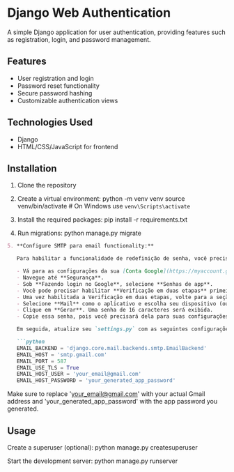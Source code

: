 # Django Web Authentication

A simple Django application for user authentication, providing features such as registration, login, and password management.

## Features

- User registration and login
- Password reset functionality
- Secure password hashing
- Customizable authentication views

## Technologies Used

- Django
- HTML/CSS/JavaScript for frontend

## Installation

1. Clone the repository
2. Create a virtual environment:
python -m venv venv
source venv/bin/activate  # On Windows use `venv\Scripts\activate`

3. Install the required packages:
pip install -r requirements.txt

4. Run migrations:
python manage.py migrate

```markdown
5. **Configure SMTP para email functionality:**

   Para habilitar a funcionalidade de redefinição de senha, você precisará configurar as configurações de SMTP. Aqui está como configurá-las usando o Gmail:

   - Vá para as configurações da sua [Conta Google](https://myaccount.google.com/).
   - Navegue até **Segurança**.
   - Sob **Fazendo login no Google**, selecione **Senhas de app**.
   - Você pode precisar habilitar **Verificação em duas etapas** primeiro. Siga os passos para fazer isso.
   - Uma vez habilitada a Verificação em duas etapas, volte para a seção Senhas de app.
   - Selecione **Mail** como o aplicativo e escolha seu dispositivo (ou selecione "Outro" e nomeie algo como "Django App").
   - Clique em **Gerar**. Uma senha de 16 caracteres será exibida.
   - Copie essa senha, pois você precisará dela para suas configurações do Django.

   Em seguida, atualize seu `settings.py` com as seguintes configurações de email:

   ```python
   EMAIL_BACKEND = 'django.core.mail.backends.smtp.EmailBackend'
   EMAIL_HOST = 'smtp.gmail.com'
   EMAIL_PORT = 587
   EMAIL_USE_TLS = True
   EMAIL_HOST_USER = 'your_email@gmail.com'
   EMAIL_HOST_PASSWORD = 'your_generated_app_password'
```

Make sure to replace 'your_email@gmail.com' with your actual Gmail address and 'your_generated_app_password' with the app password you generated.

## Usage

Create a superuser (optional):
python manage.py createsuperuser

Start the development server:
python manage.py runserver
